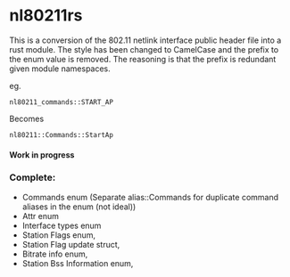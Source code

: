 # nl80211rs

This is a conversion of the 802.11 netlink interface public header file into a rust module. The style has been changed to CamelCase and the prefix to the enum value is removed. The reasoning is that the prefix is redundant given module namespaces.

eg.

`nl80211_commands::START_AP`

Becomes

`nl80211::Commands::StartAp`


#### Work in progress

### Complete:
* Commands enum (Separate alias::Commands for duplicate command aliases in the enum (not ideal))
* Attr enum
* Interface types enum
* Station Flags enum,
* Station Flag update struct,
* Bitrate info enum,
* Station Bss Information enum,

